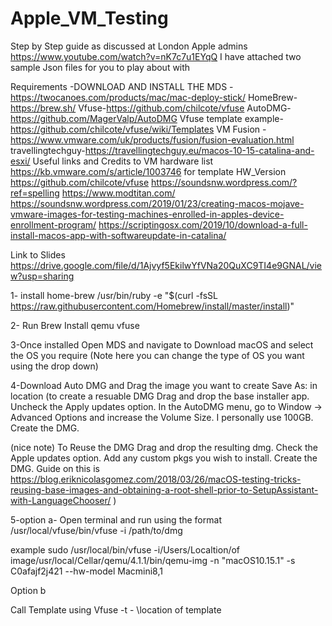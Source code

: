 # Apple_VM_Testing
Step by Step guide as discussed at London Apple admins https://www.youtube.com/watch?v=nK7c7u1EYqQ
I have attached two sample Json files for you to play about with

Requirements -DOWNLOAD AND INSTALL THE 
MDS -https://twocanoes.com/products/mac/mac-deploy-stick/
HomeBrew-https://brew.sh/
Vfuse-https://github.com/chilcote/vfuse
AutoDMG-https://github.com/MagerValp/AutoDMG
Vfuse template example-https://github.com/chilcote/vfuse/wiki/Templates
VM Fusion -https://www.vmware.com/uk/products/fusion/fusion-evaluation.html
travellingtechguy-https://travellingtechguy.eu/macos-10-15-catalina-and-esxi/
Useful links and Credits to 
VM hardware list https://kb.vmware.com/s/article/1003746 for template HW_Version
https://github.com/chilcote/vfuse
https://soundsnw.wordpress.com/?ref=spelling
https://www.modtitan.com/
https://soundsnw.wordpress.com/2019/01/23/creating-macos-mojave-vmware-images-for-testing-machines-enrolled-in-apples-device-enrollment-program/
https://scriptingosx.com/2019/10/download-a-full-install-macos-app-with-softwareupdate-in-catalina/

Link to Slides
https://drive.google.com/file/d/1Ajvyf5EkilwYfVNa20QuXC9TI4e9GNAL/view?usp=sharing

1- install home-brew  /usr/bin/ruby -e "$(curl -fsSL https://raw.githubusercontent.com/Homebrew/install/master/install)"

2- Run Brew Install qemu vfuse

3-Once installed Open MDS and navigate to  Download macOS and select the OS you require
(Note here you can change the type of OS you want using the drop down)

4-Download  Auto DMG and Drag the image you want to create
Save As: in location
(to create a resuable DMG
Drag and drop the base installer app.
Uncheck the Apply updates option.
In the AutoDMG menu, go to Window -> Advanced Options and increase the Volume Size. I personally use 100GB.
Create the DMG.

(nice note)
To Reuse the DMG
Drag and drop the resulting dmg.
Check the Apple updates option.
Add any custom pkgs you wish to install.
Create the DMG.
Guide on this is https://blog.eriknicolasgomez.com/2018/03/26/macOS-testing-tricks-reusing-base-images-and-obtaining-a-root-shell-prior-to-SetupAssistant-with-LanguageChooser/
)


5-option a- Open terminal and run using the format
/usr/local/vfuse/bin/vfuse -i /path/to/dmg

example 
sudo /usr/local/bin/vfuse  -i/Users/Localtion/of image/usr/local/Cellar/qemu/4.1.1/bin/qemu-img -n "macOS10.15.1" -s C0afajf2j421 --hw-model Macmini8,1

Option b

Call Template using Vfuse -t - \location of template




